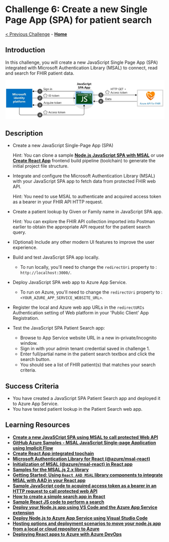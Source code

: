 # Challenge 6: Create a new Single Page App (SPA) for patient search

[< Previous Challenge](./Challenge05.md) - **[Home](../readme.md)** 

## Introduction

In this challenge, you will create a new JavaScript Single Page App (SPA) integrated with Microsoft Authentication Library (MSAL) to connect, read and search for FHIR patient data.

![JavaScript SPA App - Implicit Flow](../images/JavaScriptSPA-ImplicitFlow.jpg)

## Description

- Create a new JavaScript Single-Page App (SPA) 

  Hint:
  You can clone a sample **[Node.js JavaScript SPA with MSAL](https://docs.microsoft.com/en-us/azure/active-directory/develop/tutorial-v2-javascript-spa)** or use **[Create React App](https://reactjs.org/docs/create-a-new-react-app.html#create-react-app)** frontend build pipeline (toolchain) to generate the initial project file structure.

- Integrate and configure the Microsoft Authentication Library (MSAL) with your JavaScript SPA app to fetch data from protected FHIR web API.
  
    Hint: You need to use MSAL to authenticate and acquired access token as a bearer in your FHIR API HTTP request.

- Create a patient lookup by Given or Family name in JavaScript SPA app.

    Hint: You can explore the FHIR API collection imported into Postman earlier to obtain the appropriate API request for the patient search query.

- (Optional) Include any other modern UI features to improve the user experience.
- Build and test JavaScript SPA app locally.
  - To run locally, you'll need to change the `redirectUri` property to : `http://localhost:3000/`.
- Deploy JavaScript SPA web app to Azure App Service.
  - To run on Azure, you'll need to change the `redirectUri` property to : `<YOUR_AZURE_APP_SERVICE_WEBSITE_URL>`.
- Register the local and Azure web app URLs in the `redirectURIs` Authentication setting of Web platform in your 'Public Client' App Registration.
- Test the JavaScript SPA Patient Search app:
  - Browse to App Service website URL in a new in-private/Incognito window.
  - Sign in with your admin tenant credential saved in challenge 1.
  - Enter full/partial name in the patient search textbox and click the search button.
  - You should see a list of FHIR patient(s) that matches your search criteria.

## Success Criteria
- You have created a JavaScript SPA Patient Search app and deployed it to Azure App Service.
- You have tested patient lookup in the Patient Search web app.

## Learning Resources

- **[Create a new JavaSCript SPA using MSAL to call protected Web API](https://docs.microsoft.com/en-us/azure/active-directory/develop/tutorial-v2-javascript-spa)**
- **[GitHub Azure Samples - MSAL JavaScript Single-page Application using Implicit Flow](https://github.com/Azure-Samples/active-directory-javascript-graphapi-v2/)**
- **[Create React App integrated toochain](https://reactjs.org/docs/create-a-new-react-app.html#create-react-app)**
- **[Microsoft Authentication Library for React (@azure/msal-react)](https://www.npmjs.com/package/@azure/msal-react)**
- **[Initialization of MSAL (@azure/msal-react) in React app](https://github.com/AzureAD/microsoft-authentication-library-for-js/blob/dev/lib/msal-browser/docs/initialization.md)**
- **[Samples for the MSAL.js 2.x library](https://github.com/AzureAD/microsoft-authentication-library-for-js/blob/dev/lib/msal-browser/README.md#advanced-topics)**
- **[Getting Started: Using `React AAD MSAL` library components to integrate MSAL with AAD in your React app](https://www.npmjs.com/package/react-aad-msal#checkered_flag-getting-started)**
- **[Sample JavaScript code to acquired access token as a bearer in an HTTP request to call protected web API](https://docs.microsoft.com/en-us/azure/active-directory/develop/scenario-spa-call-api?tabs=javascript#call-a-web-api)**
- **[How to create a simple search app in React](https://medium.com/developer-circle-kampala/how-to-create-a-simple-search-app-in-react-df3cf55927f5)**
- **[Sample React JS code to perform a search](https://github.com/lytes20/meal-search-app)**
- **[Deploy your Node.js app using VS Code and the Azure App Service extension](https://docs.microsoft.com/en-us/azure/app-service/quickstart-nodejs?pivots=platform-linux)**
- **[Deploy Node.js to Azure App Service using Visual Studio Code](https://docs.microsoft.com/en-us/azure/app-service/quickstart-nodejs?pivots=platform-linux#deploy-to-azure)**
- **[Hosting options and deployment scenarios to move your node.js app from a local or cloud repository to Azure](https://docs.microsoft.com/en-us/azure/developer/javascript/how-to/deploy-web-app)**
- **[Deploying React apps to Azure with Azure DevOps](https://devblogs.microsoft.com/premier-developer/deploying-react-apps-to-azure-with-azure-devops/)**
